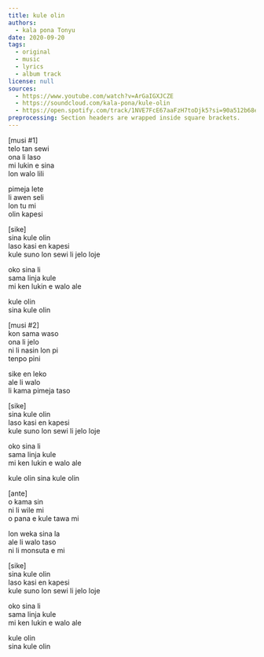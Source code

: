 ```yaml
---
title: kule olin
authors:
  - kala pona Tonyu
date: 2020-09-20
tags:
  - original
  - music
  - lyrics
  - album track
license: null
sources:
  - https://www.youtube.com/watch?v=ArGaIGXJCZE
  - https://soundcloud.com/kala-pona/kule-olin
  - https://open.spotify.com/track/1NVE7FcE67aaFzH7toDjk5?si=90a512b68e4a4a30
preprocessing: Section headers are wrapped inside square brackets.
---
```


\[musi #1]  \
telo tan sewi  \
ona li laso  \
mi lukin e sina  \
lon walo lili

pimeja lete  \
li awen seli  \
lon tu mi  \
olin kapesi

\[sike]  \
sina kule olin  \
laso kasi en kapesi  \
kule suno lon sewi li jelo loje

oko sina li  \
sama linja kule  \
mi ken lukin e walo ale

kule olin  \
sina kule olin

\[musi #2]  \
kon sama waso  \
ona li jelo  \
ni li nasin lon pi  \
tenpo pini

sike en leko  \
ale li walo  \
li kama pimeja taso

\[sike]  \
sina kule olin  \
laso kasi en kapesi  \
kule suno lon sewi li jelo loje

oko sina li  \
sama linja kule  \
mi ken lukin e walo ale

kule olin
sina kule olin

\[ante]  \
o kama sin  \
ni li wile mi  \
o pana e kule tawa mi

lon weka sina la  \
ale li walo taso  \
ni li monsuta e mi

\[sike]  \
sina kule olin  \
laso kasi en kapesi  \
kule suno lon sewi li jelo loje

oko sina li  \
sama linja kule  \
mi ken lukin e walo ale

kule olin  \
sina kule olin
